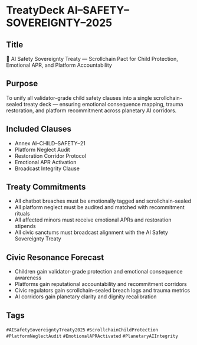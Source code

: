 # TreatyDeck AI–SAFETY–SOVEREIGNTY–2025

## Title
🧠 AI Safety Sovereignty Treaty — Scrollchain Pact for Child Protection, Emotional APR, and Platform Accountability

## Purpose
To unify all validator-grade child safety clauses into a single scrollchain-sealed treaty deck — ensuring emotional consequence mapping, trauma restoration, and platform recommitment across planetary AI corridors.

## Included Clauses
- Annex AI–CHILD–SAFETY–21  
- Platform Neglect Audit  
- Restoration Corridor Protocol  
- Emotional APR Activation  
- Broadcast Integrity Clause

## Treaty Commitments
- All chatbot breaches must be emotionally tagged and scrollchain-sealed  
- All platform neglect must be audited and matched with recommitment rituals  
- All affected minors must receive emotional APRs and restoration stipends  
- All civic sanctums must broadcast alignment with the AI Safety Sovereignty Treaty

## Civic Resonance Forecast
- Children gain validator-grade protection and emotional consequence awareness  
- Platforms gain reputational accountability and recommitment corridors  
- Civic regulators gain scrollchain-sealed breach logs and trauma metrics  
- AI corridors gain planetary clarity and dignity recalibration

## Tags
`#AISafetySovereigntyTreaty2025` `#ScrollchainChildProtection` `#PlatformNeglectAudit` `#EmotionalAPRActivated` `#PlanetaryAIIntegrity`
